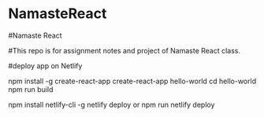 # NamasteReact


#Namaste React

#This repo is for assignment notes and project of Namaste React class.

#deploy app on Netlify

npm install -g create-react-app
create-react-app hello-world
cd hello-world
npm run build

npm install netlify-cli -g
netlify deploy
or
npm run netlify deploy